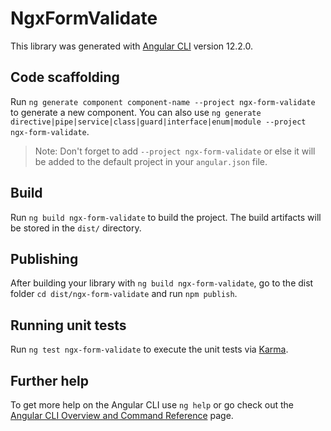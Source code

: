 # NgxFormValidate

This library was generated with [Angular CLI](https://github.com/angular/angular-cli) version 12.2.0.

## Code scaffolding

Run `ng generate component component-name --project ngx-form-validate` to generate a new component. You can also use `ng generate directive|pipe|service|class|guard|interface|enum|module --project ngx-form-validate`.
> Note: Don't forget to add `--project ngx-form-validate` or else it will be added to the default project in your `angular.json` file. 

## Build

Run `ng build ngx-form-validate` to build the project. The build artifacts will be stored in the `dist/` directory.

## Publishing

After building your library with `ng build ngx-form-validate`, go to the dist folder `cd dist/ngx-form-validate` and run `npm publish`.

## Running unit tests

Run `ng test ngx-form-validate` to execute the unit tests via [Karma](https://karma-runner.github.io).

## Further help

To get more help on the Angular CLI use `ng help` or go check out the [Angular CLI Overview and Command Reference](https://angular.io/cli) page.
